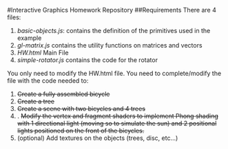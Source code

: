 #Interactive Graphics Homework Repository
##Requirements
There are 4 files:

1. *basic-objects.js*: contains the definition of the primitives used in the example
2. *gl-matrix.js* contains the utility functions on matrices and vectors
3. *HW.html* Main File
4. *simple-rotator.js* contains the code for the rotator

You only need to modify the HW.html file. You need to complete/modify the file with the code needed to:

1. ~~Create a fully assembled bicycle~~
2. ~~Create a tree~~
3. ~~Create a scene with two bicycles and 4 trees~~
4. . ~~Modify the vertex and fragment shaders to implement Phong shading with 1 directional light (moving so to simulate the sun) and 2 positional lights positioned on the front of the bicycles.~~
5. (optional) Add textures on the objects (trees, disc, etc…)
